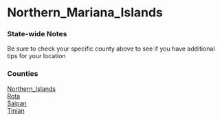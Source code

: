 # Northern_Mariana_Islands

### State-wide Notes
Be sure to check your specific county above to see if you have additional tips for your location

### Counties
[Northern_Islands](Northern_Islands.md)\
[Rota](Rota.md)\
[Saipan](Saipan.md)\
[Tinian](Tinian.md)
